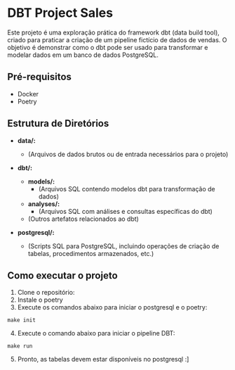 # DBT Project Sales

Este projeto é uma exploração prática do framework dbt (data build tool), criado para praticar a criação de um pipeline fictício de dados de vendas. O objetivo é demonstrar como o dbt pode ser usado para transformar e modelar dados em um banco de dados PostgreSQL.

## Pré-requisitos

- Docker
- Poetry

## Estrutura de Diretórios

- **data/:**
  - (Arquivos de dados brutos ou de entrada necessários para o projeto)

- **dbt/:**
  - **models/:**
    - (Arquivos SQL contendo modelos dbt para transformação de dados)
  - **analyses/:**
    - (Arquivos SQL com análises e consultas específicas do dbt)
  - (Outros artefatos relacionados ao dbt)

- **postgresql/:**
  - (Scripts SQL para PostgreSQL, incluindo operações de criação de tabelas, procedimentos armazenados, etc.)

## Como executar o projeto

1. Clone o repositório:
2. Instale o poetry
3. Execute os comandos abaixo para iniciar o postgresql e o poetry:

`` make init ``

4. Execute o comando abaixo para iniciar o pipeline DBT:

`` make run ``

5. Pronto, as tabelas devem estar disponíveis no postgresql :]
